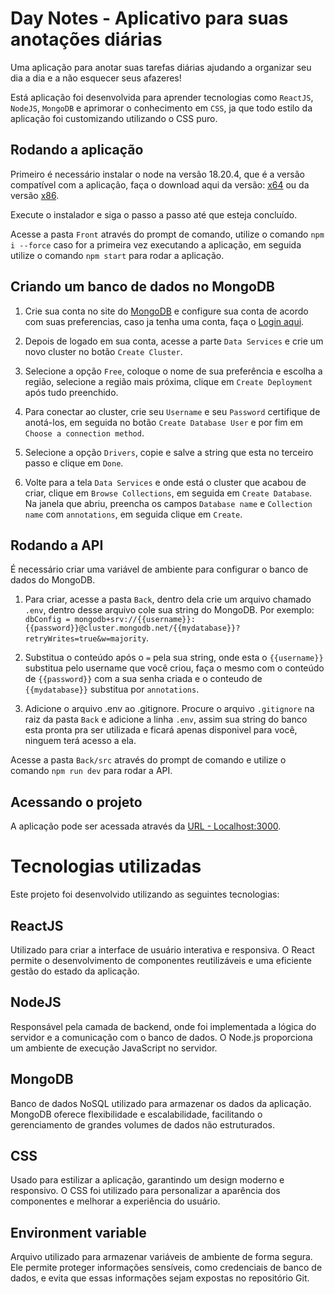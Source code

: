 # Day Notes - Aplicativo para suas anotações diárias

Uma aplicação para anotar suas tarefas diárias ajudando a organizar seu dia a dia e a não esquecer seus afazeres!

Está aplicação foi desenvolvida para aprender tecnologias como `ReactJS`, `NodeJS`, `MongoDB` e aprimorar o conhecimento em `CSS`, ja que todo estilo da aplicação foi customizando utilizando o CSS puro.

## Rodando a aplicação

Primeiro é necessário instalar o node na versão 18.20.4, que é a versão compatível com a aplicação, faça o download aqui da versão: [x64](https://nodejs.org/dist/v18.20.4/node-v18.20.4-x64.msi) ou da versão [x86](https://nodejs.org/dist/v18.20.4/node-v18.20.4-x86.msi).

Execute o instalador e siga o passo a passo até que esteja concluído.

Acesse a pasta `Front` através do prompt de comando, utilize o comando `npm i --force` caso for a primeira vez executando a aplicação, em seguida utilize o comando `npm start` para rodar a aplicação.

## Criando um banco de dados no MongoDB

1. Crie sua conta no site do [MongoDB](https://www.mongodb.com/cloud/atlas/register) e configure sua conta de acordo com suas preferencias, caso ja tenha uma conta, faça o [Login aqui](https://account.mongodb.com/account/login).

2. Depois de logado em sua conta, acesse a parte `Data Services` e crie um novo cluster no botão `Create Cluster`.

3. Selecione a opção `Free`, coloque o nome de sua preferência e escolha a região, selecione a região mais próxima, clique em `Create Deployment` após tudo preenchido.

4. Para conectar ao cluster, crie seu `Username` e seu `Password` certifique de anotá-los, em seguida no botão `Create Database User` e por fim em `Choose a connection method`.

5. Selecione a opção `Drivers`, copie e salve a string que esta no terceiro passo e clique em `Done`.

6. Volte para a tela `Data Services` e onde está o cluster que acabou de criar, clique em `Browse Collections`, em seguida em `Create Database`. Na janela que abriu, preencha os campos `Database name` e `Collection name` com `annotations`, em seguida clique em `Create`.

## Rodando a API

É necessário criar uma variável de ambiente para configurar o banco de dados do MongoDB.
1. Para criar, acesse a pasta `Back`, dentro dela crie um arquivo chamado `.env`, dentro desse arquivo cole sua string do MongoDB. Por exemplo:
`dbConfig = mongodb+srv://{{username}}:{{password}}@cluster.mongodb.net/{{mydatabase}}?retryWrites=true&w=majority`.

2. Substitua o conteúdo após o `=` pela sua string, onde esta o `{{username}}` substitua pelo username que você criou, faça o mesmo com o conteúdo de `{{password}}` com a sua senha criada e o conteudo de `{{mydatabase}}` substitua por `annotations`.

3. Adicione o arquivo .env ao .gitignore. Procure o arquivo `.gitignore` na raiz da pasta `Back` e adicione a linha `.env`, assim sua string do banco esta pronta pra ser utilizada e ficará apenas disponivel para você, ninguem terá acesso a ela.

Acesse a pasta `Back/src` através do prompt de comando e utilize o comando `npm run dev` para rodar a API.

## Acessando o projeto

A aplicação pode ser acessada através da [URL - Localhost:3000](http://localhost:3000/).

# Tecnologias utilizadas

Este projeto foi desenvolvido utilizando as seguintes tecnologias:

## ReactJS

Utilizado para criar a interface de usuário interativa e responsiva. O React permite o desenvolvimento de componentes reutilizáveis e uma eficiente gestão do estado da aplicação.

## NodeJS

Responsável pela camada de backend, onde foi implementada a lógica do servidor e a comunicação com o banco de dados. O Node.js proporciona um ambiente de execução JavaScript no servidor.

## MongoDB

Banco de dados NoSQL utilizado para armazenar os dados da aplicação. MongoDB oferece flexibilidade e escalabilidade, facilitando o gerenciamento de grandes volumes de dados não estruturados.

## CSS

Usado para estilizar a aplicação, garantindo um design moderno e responsivo. O CSS foi utilizado para personalizar a aparência dos componentes e melhorar a experiência do usuário.

## Environment variable

Arquivo utilizado para armazenar variáveis de ambiente de forma segura. Ele permite proteger informações sensíveis, como credenciais de banco de dados, e evita que essas informações sejam expostas no repositório Git.